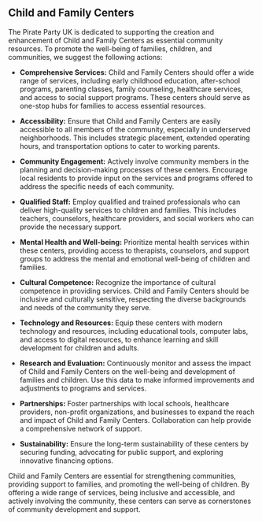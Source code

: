 ## Child and Family Centers

The Pirate Party UK is dedicated to supporting the creation and enhancement of Child and Family Centers as essential community resources. To promote the well-being of families, children, and communities, we suggest the following actions:

- **Comprehensive Services:** Child and Family Centers should offer a wide range of services, including early childhood education, after-school programs, parenting classes, family counseling, healthcare services, and access to social support programs. These centers should serve as one-stop hubs for families to access essential resources.

- **Accessibility:** Ensure that Child and Family Centers are easily accessible to all members of the community, especially in underserved neighborhoods. This includes strategic placement, extended operating hours, and transportation options to cater to working parents.

- **Community Engagement:** Actively involve community members in the planning and decision-making processes of these centers. Encourage local residents to provide input on the services and programs offered to address the specific needs of each community.

- **Qualified Staff:** Employ qualified and trained professionals who can deliver high-quality services to children and families. This includes teachers, counselors, healthcare providers, and social workers who can provide the necessary support.

- **Mental Health and Well-being:** Prioritize mental health services within these centers, providing access to therapists, counselors, and support groups to address the mental and emotional well-being of children and families.

- **Cultural Competence:** Recognize the importance of cultural competence in providing services. Child and Family Centers should be inclusive and culturally sensitive, respecting the diverse backgrounds and needs of the community they serve.

- **Technology and Resources:** Equip these centers with modern technology and resources, including educational tools, computer labs, and access to digital resources, to enhance learning and skill development for children and adults.

- **Research and Evaluation:** Continuously monitor and assess the impact of Child and Family Centers on the well-being and development of families and children. Use this data to make informed improvements and adjustments to programs and services.

- **Partnerships:** Foster partnerships with local schools, healthcare providers, non-profit organizations, and businesses to expand the reach and impact of Child and Family Centers. Collaboration can help provide a comprehensive network of support.

- **Sustainability:** Ensure the long-term sustainability of these centers by securing funding, advocating for public support, and exploring innovative financing options.

Child and Family Centers are essential for strengthening communities, providing support to families, and promoting the well-being of children. By offering a wide range of services, being inclusive and accessible, and actively involving the community, these centers can serve as cornerstones of community development and support.
